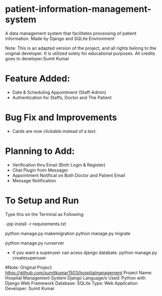 # patient-information-management-system
A data management system that facilitates processing of patient information. Made by Django and SQLite Environment

Note: This is an adapted version of the project, and all rights belong to the original developer. It is utilized solely for educational purposes. All credits goes to developer:Sumit Kumar

# Feature Added:
- Date & Scheduling Appointment (Staff-Admin)
- Authentication for Staffs, Doctor and The Patient

# Bug Fix and Improvements
- Cards are now clickable instead of a text.

# Planning to Add:
- Verification thru Email (Both Login & Register)
- Chat Plugin from Messager
- Appointment Notifical on Both Doctor and Patient Email
- Message Notification


# To Setup and Run
Type this on the Terminal as Following:

-pip install -r requirements.txt

python manage.py makemigration
python manage.py migrate

python manage.py runserver

- if you want a superuser can acess django databate.
python manage.py createsuperuser

#Note:
Original Project: https://github.com/sumitkumar1503/hospitalmanagement
Project Name:	Hospital Management System Django
Language/s Used:	Python with Django Web Framework
Database:	SQLite
Type:	Web Application
Developer:	Sumit Kumar
